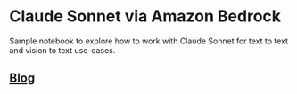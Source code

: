 # Claude Sonnet via Amazon Bedrock
Sample notebook to explore how to work with Claude Sonnet for text to text and vision to text use-cases.

## [Blog](https://ram-vegiraju.medium.com/image-to-text-with-claude-3-sonnet-4859e614228d)
